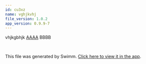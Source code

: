 ```yaml
---
id: cu3xz
name: vghjkvhj
file_version: 1.0.2
app_version: 0.9.9-7
---
```


vhjkgbhjk [AAAA](https://www.google.com) BBBB

<br/>

This file was generated by Swimm. [Click here to view it in the app](https://swimm-web-app.web.app/repos/ls4DA2fLasmQuEbT4ipw/docs/cu3xz).